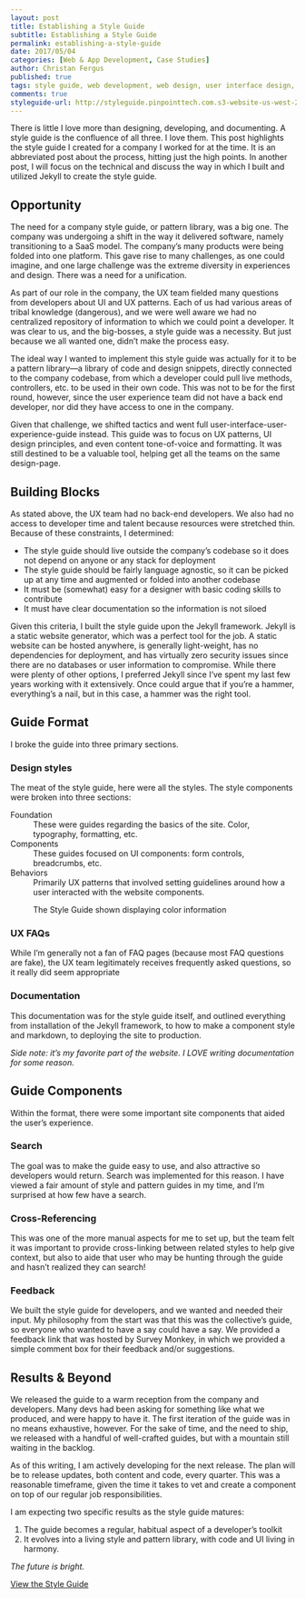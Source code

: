 ```yaml
---
layout: post
title: Establishing a Style Guide 
subtitle: Establishing a Style Guide
permalink: establishing-a-style-guide
date: 2017/05/04 
categories: [Web & App Development, Case Studies]
author: Christan Fergus
published: true
tags: style guide, web development, web design, user interface design, Jekyll
comments: true
styleguide-url: http://styleguide.pinpointtech.com.s3-website-us-west-2.amazonaws.com/
---
```


There is little I love more than designing, developing, and documenting. A style guide is the confluence of all three. I love them. This post highlights the style guide I created for a company I worked for at the time. It is an abbreviated post about the process, hitting just the high points. In another post, I will focus on the technical and discuss the way in which I built and utilized Jekyll to create the style guide. 

## Opportunity
The need for a company style guide, or pattern library, was a big one. The company was undergoing a shift in the way it delivered software, namely transitioning to a SaaS model. The company’s many products were being folded into one platform. This gave rise to many challenges, as one could imagine, and one large challenge was the extreme diversity in experiences and design. There was a need for a unification. 

As part of our role in the company, the UX team fielded many questions from developers about UI and UX patterns. Each of us had various areas of tribal knowledge (dangerous), and we were well aware we had no centralized repository of information to which we could point a developer. It was clear to us, and the big-bosses, a style guide was a necessity. But just because we all wanted one, didn’t make the process easy. 

The ideal way I wanted to implement this style guide was actually for it to be a pattern library—a library of code and design snippets, directly connected to the company codebase, from which a developer could pull live methods, controllers, etc. to be used in their own code. This was not to be for the first round, however, since the user experience team did not have a back end developer, nor did they have access to one in the company. 

Given that challenge, we shifted tactics and went full user-interface-user-experience-guide instead. This guide was to focus on UX patterns, UI design principles, and even content tone-of-voice and formatting. It was still destined to be a valuable tool, helping get all the teams on the same design-page. 

## Building Blocks
As stated above, the UX team had no back-end developers. We also had no access to developer time and talent because resources were stretched thin. Because of these constraints, I determined:

- The style guide should live outside the company’s codebase so it does not depend on anyone or any stack for deployment
- The style guide should be fairly language agnostic, so it can be picked up at any time and augmented or folded into another codebase
- It must be (somewhat) easy for a designer with basic coding skills to contribute 
- It must have clear documentation so the information is not siloed

Given this criteria, I built the style guide upon the Jekyll framework. Jekyll is a static website generator, which was a perfect tool for the job. A static website can be hosted anywhere, is generally light-weight, has no dependencies for deployment, and has virtually zero security issues since there are no databases or user information to compromise. While there were plenty of other options, I preferred Jekyll since I’ve spent my last few years working with it extensively. Once could argue that if you’re a hammer, everything’s a nail, but in this case, a hammer was the right tool. 

## Guide Format
I broke the guide into three primary sections.

### Design styles
The meat of the style guide, here were all the styles. The style components were broken into three sections:
<dl>
	<dt>Foundation</dt>
	<dd>These were guides regarding the basics of the site. Color, typography, formatting, etc.</dd>
	<dt>Components</dt>
	<dd>These guides focused on UI components: form controls, breadcrumbs, etc.</dd>
	<dt>Behaviors</dt>
	<dd>Primarily UX patterns that involved setting guidelines around how a user interacted with the website components.</dd>
</dl>
<figure>
	<img src="http://res.cloudinary.com/fergd/image/upload/v1493956154/jk-color-compressor.png" alt="">
	<figcaption>The Style Guide shown displaying color information</figcaption>
</figure>

### UX FAQs
While I’m generally not a fan of FAQ pages (because most FAQ questions are fake), the UX team legitimately receives frequently asked questions, so it really did seem appropriate

### Documentation
This documentation was for the style guide itself, and outlined everything from installation of the Jekyll framework, to how to make a component style and markdown, to deploying the site to production. 

<em>Side note: it’s my favorite part of the website. I LOVE writing documentation for some reason. </em>

## Guide Components
Within the format, there were some important site components that aided the user’s experience. 

### Search
The goal was to make the guide easy to use, and also attractive so developers would return. Search was implemented for this reason. I have viewed a fair amount of style and pattern guides in my time, and I’m surprised at how few have a search. 

### Cross-Referencing
This was one of the more manual aspects for me to set up, but the team felt it was important to provide cross-linking between related styles to help give context, but also to aide that user who may be hunting through the guide and hasn’t realized they can search!

### Feedback
We built the style guide for developers, and we wanted and needed their input. My philosophy from the start was that this was the collective’s guide, so everyone who wanted to have a say could have a say. We provided a feedback link that was hosted by Survey Monkey, in which we provided a simple comment box for their feedback and/or suggestions. 

## Results &amp; Beyond
We released the guide to a warm reception from the company and developers. Many devs had been asking for something like what we produced, and were happy to have it. The first iteration of the guide was in no means exhaustive, however. For the sake of time, and the need to ship, we released with a handful of well-crafted guides, but with a mountain still waiting in the backlog. 

As of this writing, I am actively developing for the next release. The plan will be to release updates, both content and code, every quarter. This was a reasonable timeframe, given the time it takes to vet and create a component on top of our regular job responsibilities. 

I am expecting two specific results as the style guide matures: 
1. The guide becomes a regular, habitual aspect of a developer’s toolkit
2. It evolves into a living style and pattern library, with code and UI living in harmony. 

<em>The future is bright.</em>

<a href="{{ page.styleguide-url }}" target="_blank">View the Style Guide</a>